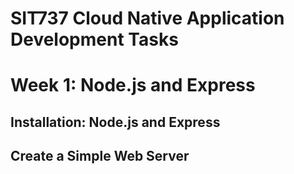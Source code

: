 # SIT737 Cloud Native Application Development Tasks

# Week 1: Node.js and Express

## Installation: Node.js and Express
## Create a Simple Web Server

